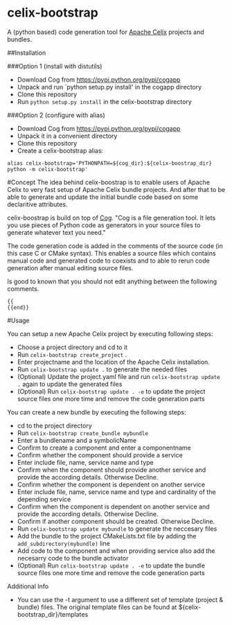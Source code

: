 # celix-bootstrap
A (python based) code generation tool for [Apache Celix](https://celix.apache.org/) projects and bundles.

##Installation

###Option 1 (install with distutils)

* Download Cog from https://pypi.python.org/pypi/cogapp
* Unpack and run `python setup.py install' in the cogapp directory
* Clone this repository
* Run `python setup.py install` in the celix-bootstrap directory

###Option 2 (configure with alias)
* Download Cog from https://pypi.python.org/pypi/cogapp
* Unpack it in a convenient directory 
* Clone this repository
* Create a celix-bootstrap alias:
```
alias celix-bootstrap='PYTHONPATH=${cog_dir}:${celix-boostrap_dir} python -m celix-bootstrap'
```

#Concept
The idea behind celix-boostrap is to enable users of Apache Celix to very fast setup of Apache Celix bundle projects. And after that to be able to generate and update the initial bundle code based on some declaritive attributes.

celix-boostrap is build on top of [Cog](https://celix.apache.org/). "Cog is a file generation tool. It lets you use pieces of Python code as generators in your source files to generate whatever text you need." 

The code generation code is added in the comments of the source code (in this case C or CMake syntax). This enables a
source files which contains manual code and generated code to coexists and to able to rerun code generation after manual editing source files.

Is good to known that you should not edit anything between the following comments.
```
{{
{{end}}
```

#Usage

You can setup a new Apache Celix project by executing following steps:
* Choose a project directory and cd to it
* Run `celix-bootstrap create_project` .
* Enter projectname and the location of the Apache Celix installation.
* Run `celix-bootstrap update .` to generate the needed files
* (Optional) Update the project.yaml file and run `celix-bootstrap update .` again to update the generated files
* (Optional) Run `celix-bootstrap update . -e` to update the project source files one more time and remove the code generation parts

You can create a new bundle by executing the following steps:
* cd to the project directory
* Run `celix-bootstrap create_bundle mybundle`
* Enter a bundlename and a symbolicName
* Confirm to create a component and enter a componentname
* Confirm whether the component should provide a service
* Enter include file, name, service name and type
* Confirm when the component should provide another service and provide the according details. Otherwise Decline.
* Confirm whether the component is dependent on another service
* Enter include file, name, service name and type and cardinality of the depending service
* Confirm when the component is dependent on another service and provide the according details. Otherwise Decline.
* Confirm if another component should be created. Otherwise Decline.
* Run `celix-bootstrap update mybundle` to generate the neccesary files
* Add the bundle to the project CMakeLists.txt file by adding the `add_subdirectory(mybundle)` line
* Add code to the component and when providing service also add the necesarry code to the bundle activator
* (Optional) Run `celix-bootstrap update . -e` to update the bundle source files one more time and remove the code generation parts

Additional Info
* You can use the -t argument to use a different set of template (project & bundle) files. The original template files can be found at ${celix-bootstrap_dir}/templates
